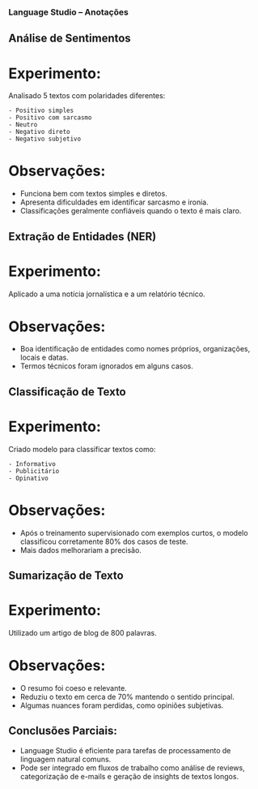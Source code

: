 ### Language Studio – Anotações

## Análise de Sentimentos

# Experimento:

Analisado 5 textos com polaridades diferentes:

    - Positivo simples
    - Positivo com sarcasmo
    - Neutro
    - Negativo direto
    - Negativo subjetivo

# Observações:

 - Funciona bem com textos simples e diretos.
 - Apresenta dificuldades em identificar sarcasmo e ironia.
 - Classificações geralmente confiáveis quando o texto é mais claro.

## Extração de Entidades (NER)

# Experimento:

Aplicado a uma notícia jornalística e a um relatório técnico.

# Observações:

 - Boa identificação de entidades como nomes próprios, organizações, locais e datas.
 - Termos técnicos foram ignorados em alguns casos.

## Classificação de Texto

# Experimento:

Criado modelo para classificar textos como:

    - Informativo
    - Publicitário
    - Opinativo

# Observações:

 - Após o treinamento supervisionado com exemplos curtos, o modelo classificou corretamente 80% dos casos de teste.
 - Mais dados melhorariam a precisão.

## Sumarização de Texto

# Experimento:

Utilizado um artigo de blog de 800 palavras.

# Observações:

 - O resumo foi coeso e relevante.
 - Reduziu o texto em cerca de 70% mantendo o sentido principal.
 - Algumas nuances foram perdidas, como opiniões subjetivas.

## Conclusões Parciais:

 - Language Studio é eficiente para tarefas de processamento de linguagem natural comuns.
 - Pode ser integrado em fluxos de trabalho como análise de reviews, categorização de e-mails e geração de insights de textos longos.